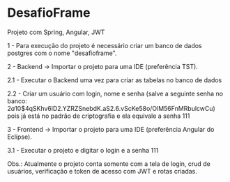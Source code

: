 # DesafioFrame
Projeto com Spring, Angular, JWT

1 - Para execução do projeto é necessário criar um banco de dados postgres com o nome "desafioframe".

2 - Backend -> Importar o projeto para uma IDE (preferência TST).

  2.1 - Executar o Backend uma vez para criar as tabelas no banco de dados
  
  2.2 - Criar um usuário com login, nome e senha (salve a seguinte senha no banco: $2a$10$4qSKhv6lD2.YZRZSnebdK.aS2.6.vScKe58o/OlM56FnMRbulcwCu) pois já está no padrão de criptografia e ela equivale a senha 111

3 - Frontend -> Importar o projeto para uma IDE (preferência Angular do Eclipse).
  
  3.1 - Executar o projeto e digitar o login e a senha 111
  
Obs.: Atualmente o projeto conta somente com a tela de login, crud de usuários, verificação e token de acesso com JWT e rotas criadas.



